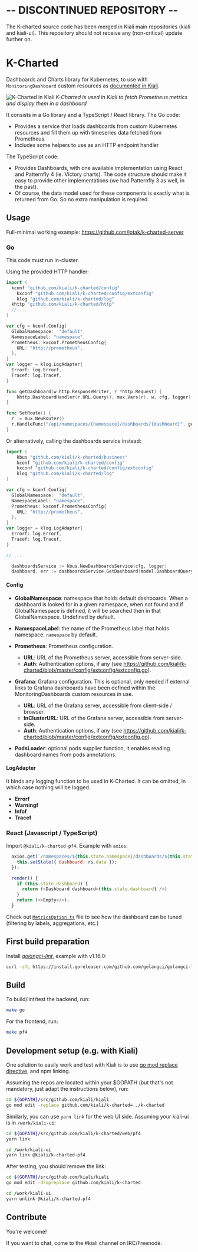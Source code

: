 # -- DISCONTINUED REPOSITORY --

The K-charted source code has been merged in Kiali main repositories (kiali and kiali-ui). This repository should not receive any (non-critical) update further on.

# K-Charted

Dashboards and Charts library for Kubernetes, to use with `MonitoringDashboard` custom resources as [documented in Kiali](https://www.kiali.io/documentation/runtimes-monitoring/#_create_new_dashboards).

![K-Charted in Kiali](https://i.imgur.com/za2jMS2.png)
*K-Charted is used in Kiali to fetch Prometheus metrics and display them in a dashboard*

It consists in a Go library and a TypeScript / React library.
The Go code:

- Provides a service that loads dashboards from custom Kubernetes resources and fill them up with timeseries data fetched from Prometheus.
- Includes some helpers to use as an HTTP endpoint handler

The TypeScript code:

- Provides Dashboards, with one available implementation using React and Patternfly 4 (ie. Victory charts). The code structure should make it easy to provide other implementations (we had Patternfly 3 as well, in the past).
- Of course, the data model used for these components is exactly what is returned from Go. So no extra manipulation is required.

## Usage

Full-minimal working example: https://github.com/jotak/k-charted-server

### Go

This code must run in-cluster.

Using the provided HTTP handler:

```go
import (
  kconf "github.com/kiali/k-charted/config"
	kxconf "github.com/kiali/k-charted/config/extconfig"
	klog "github.com/kiali/k-charted/log"
  khttp "github.com/kiali/k-charted/http"
  // ...
)

var cfg = kconf.Config{
  GlobalNamespace:  "default",
  NamespaceLabel: "namespace",
  Prometheus: kxconf.PrometheusConfig{
    URL: "http://prometheus",
  },
}
var logger = klog.LogAdapter{
  Errorf: log.Errorf,
  Tracef: log.Tracef,
}

func getDashboard(w http.ResponseWriter, r *http.Request) {
	khttp.DashboardHandler(r.URL.Query(), mux.Vars(r), w, cfg, logger)
}

func SetRoute() {
  r := mux.NewRouter()
  r.HandleFunc("/api/namespaces/{namespace}/dashboards/{dashboard}", getDashboard)
}
```

Or alternatively, calling the dashboards service instead:

```go
import (
	kbus "github.com/kiali/k-charted/business"
	kconf "github.com/kiali/k-charted/config"
	kxconf "github.com/kiali/k-charted/config/extconfig"
	klog "github.com/kiali/k-charted/log"
)

var cfg = kconf.Config{
  GlobalNamespace:  "default",
  NamespaceLabel: "namespace",
  Prometheus: kxconf.PrometheusConfig{
    URL: "http://prometheus",
  },
}
var logger = klog.LogAdapter{
  Errorf: log.Errorf,
  Tracef: log.Tracef,
}

// ...

  dashboardsService := kbus.NewDashboardsService(cfg, logger)
  dashboard, err := dashboardsService.GetDashboard(model.DashboardQuery{Namespace: "my-namespace"}, "my-dashboard-name")
```

#### Config

- **GlobalNamespace**: namespace that holds default dashboards. When a dashboard is looked for in a given namespace, when not found and if GlobalNamespace is defined, it will be searched then in that GlobalNamespace. Undefined by default.

- **NamespaceLabel**: the name of the Prometheus label that holds namespace. `namespace` by default.

- **Prometheus**: Prometheus configuration.
  - **URL**: URL of the Prometheus server, accessible from server-side.
  - **Auth**: Authentication options, if any (see https://github.com/kiali/k-charted/blob/master/config/extconfig/extconfig.go).

- **Grafana**: Grafana configuration. This is optional, only needed if external links to Grafana dashboards have been defined within the MonitoringDashboards custom resources in use.
  - **URL**: URL of the Grafana server, accessible from client-side / browser.
  - **InClusterURL**: URL of the Grafana server, accessible from server-side.
  - **Auth**: Authentication options, if any (see https://github.com/kiali/k-charted/blob/master/config/extconfig/extconfig.go).

- **PodsLoader**: optional pods supplier function, it enables reading dashboard names from pods annotations.

#### LogAdapter

It binds any logging function to be used in K-Charted. It can be omitted, in which case nothing will be logged.

- **Errorf**
- **Warningf**
- **Infof**
- **Tracef**

### React (Javascript / TypeScript)

Import `@kiali/k-charted-pf4`. Example with `axios`:

```javascript
  axios.get(`/namespaces/${this.state.namespace}/dashboards/${this.state.dashboardName}`).then(rs => {
    this.setState({ dashboard: rs.data });
  });

  render() {
    if (this.state.dashboard) {
      return (<Dashboard dashboard={this.state.dashboard} />)
    }
    return (<>Empty</>);
  }
```

Check out [`MetricsOption.ts`](https://github.com/kiali/k-charted/blob/master/web/common/types/MetricsOptions.ts) file to see how the dashboard can be tuned (filtering by labels, aggregations, etc.)

## First build preparation

Install [*golangci-lint*](https://github.com/golangci/golangci-lint), example with v1.16.0:

```bash
curl -sfL https://install.goreleaser.com/github.com/golangci/golangci-lint.sh | sh -s -- -b $(go env GOPATH)/bin v1.16.0
```

## Build

To build/lint/test the backend, run:

```bash
make go
```

For the frontend, run:

```bash
make pf4
```

## Development setup (e.g. with Kiali)

One solution to easily work and test with Kiali is to use [go mod replace directive](https://github.com/golang/go/wiki/Modules#when-should-i-use-the-replace-directive), and npm linking.

Assuming the repos are located within your $GOPATH (but that's not mandatory, just adapt the instructions below), run:

```bash
cd ${GOPATH}/src/github.com/kiali/kiali
go mod edit -replace github.com/kiali/k-charted=../k-charted
```

Similarly, you can use `yarn link` for the web UI side. Assuming your kiali-ui is in `/work/kiali-ui`:

```bash
cd ${GOPATH}/src/github.com/kiali/k-charted/web/pf4
yarn link

cd /work/kiali-ui
yarn link @kiali/k-charted-pf4
```

After testing, you should remove the link:

```bash
cd ${GOPATH}/src/github.com/kiali/kiali
go mod edit -dropreplace github.com/kiali/k-charted

cd /work/kiali-ui
yarn unlink @kiali/k-charted-pf4
```

## Contribute

You're welcome!

If you want to chat, come to the #kiali channel on IRC/Freenode.
